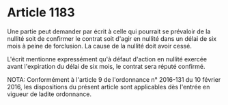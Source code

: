 # Article 1183

Une partie peut demander par écrit à celle qui pourrait se prévaloir de la nullité soit de confirmer le contrat soit d'agir en nullité dans un délai de six mois à peine de forclusion. La cause de la nullité doit avoir cessé.

L'écrit mentionne expressément qu'à défaut d'action en nullité exercée avant l'expiration du délai de six mois, le contrat sera réputé confirmé.

NOTA:
Conformément à l'article 9 de l'ordonnance n° 2016-131 du 10 février 2016, les dispositions du présent article sont applicables dès l'entrée en vigueur de ladite ordonnance.
